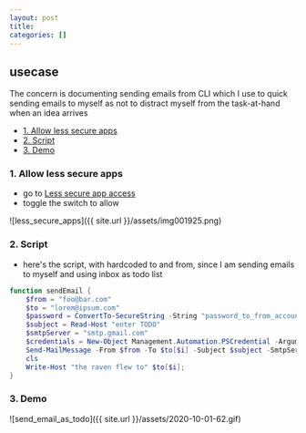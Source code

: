 ```yaml
---
layout: post
title: 
categories: []
---
```

## usecase
The concern is documenting sending emails from CLI which I use to quick sending emails to myself as not to distract myself from the task-at-hand when an idea arrives

<!-- TOC -->

- [1. Allow less secure apps](#1-allow-less-secure-apps)
- [2. Script](#2-script)
- [3. Demo](#3-demo)

<!-- /TOC -->

### 1. Allow less secure apps
* go to [Less secure app access](https://myaccount.google.com/lesssecureapps) 
* toggle the switch to allow 

![less_secure_apps]({{ site.url }}/assets/img001925.png)

### 2. Script
* here's the script, with hardcoded to and from, since I am sending emails to myself and using inbox as todo list

```powershell
function sendEmail {
    $from = "foo@bar.com"
    $to = "lorem@ipsum.com"
    $password = ConvertTo-SecureString -String "password_to_from_account" -AsPlainText -Force 
    $subject = Read-Host "enter TODO"
    $smtpServer = "smtp.gmail.com"
    $credentials = New-Object Management.Automation.PSCredential -ArgumentList $from, $password
    Send-MailMessage -From $from -To $to[$i] -Subject $subject -SmtpServer $smtpServer -Credential $credentials -Verbose -UseSsl -BodyAsHtml -Encoding "Unicode"
    cls
    Write-Host "the raven flew to" $to[$i];
}
```

### 3. Demo

![send_email_as_todo]({{ site.url }}/assets/2020-10-01-62.gif)
